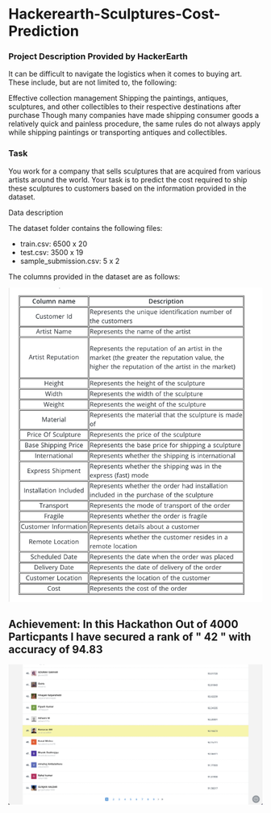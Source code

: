 # Hackerearth-Sculptures-Cost-Prediction

### Project Description Provided by HackerEarth

It can be difficult to navigate the logistics when it comes to buying art. These include, but are not limited to, the following:

Effective collection management
Shipping the paintings, antiques, sculptures, and other collectibles to their respective destinations after purchase
Though many companies have made shipping consumer goods a relatively quick and painless procedure, the same rules do not always apply while shipping paintings or transporting antiques and collectibles.

### Task

You work for a company that sells sculptures that are acquired from various artists around the world. Your task is to predict the cost required to ship these sculptures to customers based on the information provided in the dataset.

Data description

The dataset folder contains the following files:

- train.csv: 6500 x 20
- test.csv: 3500 x 19
- sample_submission.csv: 5 x 2

The columns provided in the dataset are as follows:

![alt text](https://github.com/mvram123/Hackerearth-Sculptures-Cost-Prediction/blob/main/read_me.resources/Dataset.png)


## Achievement: In this Hackathon Out of 4000 Particpants I have secured a rank of " 42 " with accuracy of 94.83


![alt text](https://github.com/mvram123/Hackerearth-Sculptures-Cost-Prediction/blob/main/read_me.resources/Rank.png)
